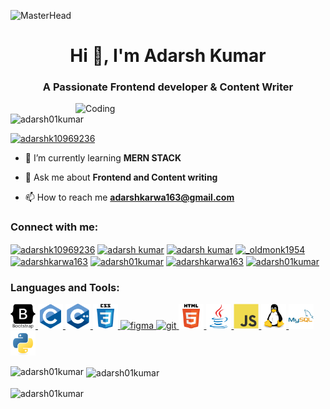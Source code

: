 ![MasterHead](https://static.vecteezy.com/system/resources/previews/006/362/890/non_2x/programming-and-software-development-web-page-banner-program-code-on-screen-device-software-development-coding-process-concept-vector.jpg)
<h1 align="center">Hi 👋, I'm Adarsh Kumar</h1>
<h3 align="center">A Passionate Frontend developer & Content Writer</h3>

<img align="right" alt="Coding" width="400" src="https://cdn.dribbble.com/users/1162077/screenshots/3848914/programmer.gif">

<p align="left"> <img src="https://komarev.com/ghpvc/?username=adarsh01kumar&label=Profile%20views&color=0e75b6&style=flat" alt="adarsh01kumar" /> </p>

<p align="left"> <a href="https://twitter.com/adarshk10969236" target="blank"><img src="https://img.shields.io/twitter/follow/adarshk10969236?logo=twitter&style=for-the-badge" alt="adarshk10969236" /></a> </p>

- 🌱 I’m currently learning **MERN STACK**

- 💬 Ask me about **Frontend and Content writing**

- 📫 How to reach me **adarshkarwa163@gmail.com**

<h3 align="left">Connect with me:</h3>
<p align="left">
<a href="https://twitter.com/adarshk10969236" target="blank"><img align="center" src="https://raw.githubusercontent.com/rahuldkjain/github-profile-readme-generator/master/src/images/icons/Social/twitter.svg" alt="adarshk10969236" height="30" width="40" /></a>
<a href="https://linkedin.com/in/adarsh kumar" target="blank"><img align="center" src="https://raw.githubusercontent.com/rahuldkjain/github-profile-readme-generator/master/src/images/icons/Social/linked-in-alt.svg" alt="adarsh kumar" height="30" width="40" /></a>
<a href="https://stackoverflow.com/users/adarsh kumar" target="blank"><img align="center" src="https://raw.githubusercontent.com/rahuldkjain/github-profile-readme-generator/master/src/images/icons/Social/stack-overflow.svg" alt="adarsh kumar" height="30" width="40" /></a>
<a href="https://instagram.com/_oldmonk1954" target="blank"><img align="center" src="https://raw.githubusercontent.com/rahuldkjain/github-profile-readme-generator/master/src/images/icons/Social/instagram.svg" alt="_oldmonk1954" height="30" width="40" /></a>
<a href="https://www.hackerrank.com/adarshkarwa163" target="blank"><img align="center" src="https://raw.githubusercontent.com/rahuldkjain/github-profile-readme-generator/master/src/images/icons/Social/hackerrank.svg" alt="adarshkarwa163" height="30" width="40" /></a>
<a href="https://www.leetcode.com/adarsh01kumar" target="blank"><img align="center" src="https://raw.githubusercontent.com/rahuldkjain/github-profile-readme-generator/master/src/images/icons/Social/leet-code.svg" alt="adarsh01kumar" height="30" width="40" /></a>
<a href="https://auth.geeksforgeeks.org/user/adarshkarwa163" target="blank"><img align="center" src="https://raw.githubusercontent.com/rahuldkjain/github-profile-readme-generator/master/src/images/icons/Social/geeks-for-geeks.svg" alt="adarshkarwa163" height="30" width="40" /></a>
<a href="https://discord.gg/adarsh01kumar" target="blank"><img align="center" src="https://raw.githubusercontent.com/rahuldkjain/github-profile-readme-generator/master/src/images/icons/Social/discord.svg" alt="adarsh01kumar" height="30" width="40" /></a>
</p>

<h3 align="left">Languages and Tools:</h3>
<p align="left"> <a href="https://getbootstrap.com" target="_blank" rel="noreferrer"> <img src="https://raw.githubusercontent.com/devicons/devicon/master/icons/bootstrap/bootstrap-plain-wordmark.svg" alt="bootstrap" width="40" height="40"/> </a> <a href="https://www.cprogramming.com/" target="_blank" rel="noreferrer"> <img src="https://raw.githubusercontent.com/devicons/devicon/master/icons/c/c-original.svg" alt="c" width="40" height="40"/> </a> <a href="https://www.w3schools.com/cpp/" target="_blank" rel="noreferrer"> <img src="https://raw.githubusercontent.com/devicons/devicon/master/icons/cplusplus/cplusplus-original.svg" alt="cplusplus" width="40" height="40"/> </a> <a href="https://www.w3schools.com/css/" target="_blank" rel="noreferrer"> <img src="https://raw.githubusercontent.com/devicons/devicon/master/icons/css3/css3-original-wordmark.svg" alt="css3" width="40" height="40"/> </a> <a href="https://www.figma.com/" target="_blank" rel="noreferrer"> <img src="https://www.vectorlogo.zone/logos/figma/figma-icon.svg" alt="figma" width="40" height="40"/> </a> <a href="https://git-scm.com/" target="_blank" rel="noreferrer"> <img src="https://www.vectorlogo.zone/logos/git-scm/git-scm-icon.svg" alt="git" width="40" height="40"/> </a> <a href="https://www.w3.org/html/" target="_blank" rel="noreferrer"> <img src="https://raw.githubusercontent.com/devicons/devicon/master/icons/html5/html5-original-wordmark.svg" alt="html5" width="40" height="40"/> </a> <a href="https://www.java.com" target="_blank" rel="noreferrer"> <img src="https://raw.githubusercontent.com/devicons/devicon/master/icons/java/java-original.svg" alt="java" width="40" height="40"/> </a> <a href="https://developer.mozilla.org/en-US/docs/Web/JavaScript" target="_blank" rel="noreferrer"> <img src="https://raw.githubusercontent.com/devicons/devicon/master/icons/javascript/javascript-original.svg" alt="javascript" width="40" height="40"/> </a> <a href="https://www.linux.org/" target="_blank" rel="noreferrer"> <img src="https://raw.githubusercontent.com/devicons/devicon/master/icons/linux/linux-original.svg" alt="linux" width="40" height="40"/> </a> <a href="https://www.mysql.com/" target="_blank" rel="noreferrer"> <img src="https://raw.githubusercontent.com/devicons/devicon/master/icons/mysql/mysql-original-wordmark.svg" alt="mysql" width="40" height="40"/> </a> <a href="https://www.python.org" target="_blank" rel="noreferrer"> <img src="https://raw.githubusercontent.com/devicons/devicon/master/icons/python/python-original.svg" alt="python" width="40" height="40"/> </a> </p>

<p><img align="left" src="https://github-readme-stats.vercel.app/api/top-langs?username=adarsh01kumar&show_icons=true&locale=en&layout=compact" alt="adarsh01kumar" /></p>

<p>&nbsp;<img align="center" src="https://github-readme-stats.vercel.app/api?username=adarsh01kumar&show_icons=true&locale=en" alt="adarsh01kumar" /></p>

<p><img align="center" src="https://github-readme-streak-stats.herokuapp.com/?user=adarsh01kumar&" alt="adarsh01kumar" /></p>
